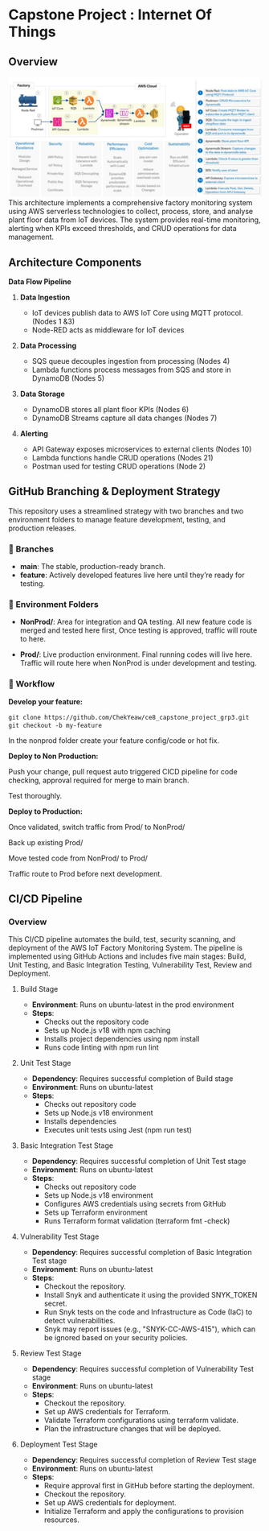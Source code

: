 # Capstone Project : Internet Of Things

## Overview

![Overview picture](overview.jpg)
This architecture implements a comprehensive factory monitoring system using AWS serverless technologies to collect, process, store, and analyse plant floor data from IoT devices. The system provides real-time monitoring, alerting when KPIs exceed thresholds, and CRUD operations for data management.

## Architecture Components

**Data Flow Pipeline**

1. **Data Ingestion**
     - IoT devices publish data to AWS IoT Core using MQTT protocol. 
   (Nodes 1 &3)
   - Node-RED acts as middleware for IoT devices
  
2. **Data Processing**
   - SQS queue decouples ingestion from processing
(Nodes 4)
    - Lambda functions process messages from SQS and store in DynamoDB 
(Nodes 5)

3. **Data Storage**
   - DynamoDB stores all plant floor KPIs 
(Nodes 6)
   - DynamoDB Streams capture all data changes 
(Nodes 7)

4. **Alerting**
   - API Gateway exposes microservices to external clients 
(Nodes 10)
   - Lambda functions handle CRUD operations 
(Nodes 21)
   - Postman used for testing CRUD operations 
(Node 2)

## GitHub Branching & Deployment Strategy

This repository uses a streamlined strategy with two branches and two environment folders to manage feature development, testing, and production releases.

### 🌿 Branches

- **main**: The stable, production-ready branch.
- **feature**: Actively developed features live here until they’re ready for testing.

### 📁 Environment Folders

- **NonProd/**: Area for integration and QA testing. All new feature code is merged and tested here first, Once testing is approved, traffic will route to here.

- **Prod/**: Live production environment. Final running codes will live here. Traffic will route here when NonProd is under development and testing.

### 🔁 Workflow

**Develop your feature:**
```   
git clone https://github.com/ChekYeaw/ce8_capstone_project_grp3.git
git checkout -b my-feature
```

In the nonprod folder create your feature config/code or hot fix.

**Deploy to Non Production:**

Push your change, pull request auto triggered CICD pipeline for code checking, approval required for merge to main branch.

Test thoroughly.

**Deploy to Production:**

Once validated, switch traffic from Prod/ to NonProd/

Back up existing Prod/

Move tested code from NonProd/ to Prod/

Traffic route to Prod before next development.

## CI/CD Pipeline

### Overview

This CI/CD pipeline automates the build, test, security scanning, and deployment of the AWS IoT Factory Monitoring System. The pipeline is implemented using GitHub Actions and includes five main stages: Build, Unit Testing, and Basic Integration Testing, Vulnerability Test, Review and Deployment.

1. Build Stage
   - **Environment**: Runs on ubuntu-latest in the prod environment
   - **Steps**:
       - Checks out the repository code
       - Sets up Node.js v18 with npm caching
       - Installs project dependencies using npm install
       - Runs code linting with npm run lint

2. Unit Test Stage
    - **Dependency**: Requires successful completion of Build stage
    - **Environment**: Runs on ubuntu-latest
    - **Steps**:
      - Checks out repository code
      - Sets up Node.js v18 environment
      - Installs dependencies
      - Executes unit tests using Jest (npm run test)

3. Basic Integration Test Stage
   - **Dependency**: Requires successful completion of Unit Test stage
   - **Environment**: Runs on ubuntu-latest
   - **Steps**:
       - Checks out repository code
       - Sets up Node.js v18 environment
       - Configures AWS credentials using secrets from GitHub
       - Sets up Terraform environment
       - Runs Terraform format validation (terraform fmt -check)
  
4. Vulnerability Test Stage
   - **Dependency**: Requires successful completion of Basic Integration Test stage
   - **Environment**: Runs on ubuntu-latest
   - **Steps**:
      - Checkout the repository.
      - Install Snyk and authenticate it using the provided SNYK_TOKEN secret.
      - Run Snyk tests on the code and Infrastructure as Code (IaC) to detect vulnerabilities.
      - Snyk may report issues (e.g., "SNYK-CC-AWS-415"), which can be ignored based on your security policies.

5. Review Test Stage
    - **Dependency**: Requires successful completion of Vulnerability Test stage
    - **Environment**: Runs on ubuntu-latest
    - **Steps**:
        - Checkout the repository.
        - Set up AWS credentials for Terraform.
        - Validate Terraform configurations using terraform validate.
        - Plan the infrastructure changes that will be deployed.

6. Deployment Test Stage
    - **Dependency**: Requires successful completion of Review Test stage
    - **Environment**: Runs on ubuntu-latest
    - **Steps**:
        - Require approval first in GitHub before starting the deployment.
        - Checkout the repository.
        - Set up AWS credentials for deployment.
        - Initialize Terraform and apply the configurations to provision resources.



